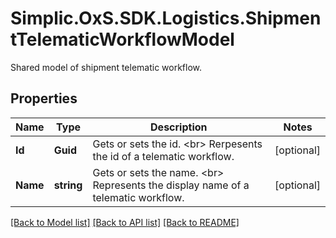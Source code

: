 # Simplic.OxS.SDK.Logistics.ShipmentTelematicWorkflowModel
Shared model of shipment telematic workflow.

## Properties

Name | Type | Description | Notes
------------ | ------------- | ------------- | -------------
**Id** | **Guid** | Gets or sets the id.  &lt;br&gt;  Rerpesents the id of a telematic workflow.   | [optional] 
**Name** | **string** | Gets or sets the name.  &lt;br&gt;  Represents the display name of a telematic workflow.   | [optional] 

[[Back to Model list]](../README.md#documentation-for-models) [[Back to API list]](../README.md#documentation-for-api-endpoints) [[Back to README]](../README.md)

